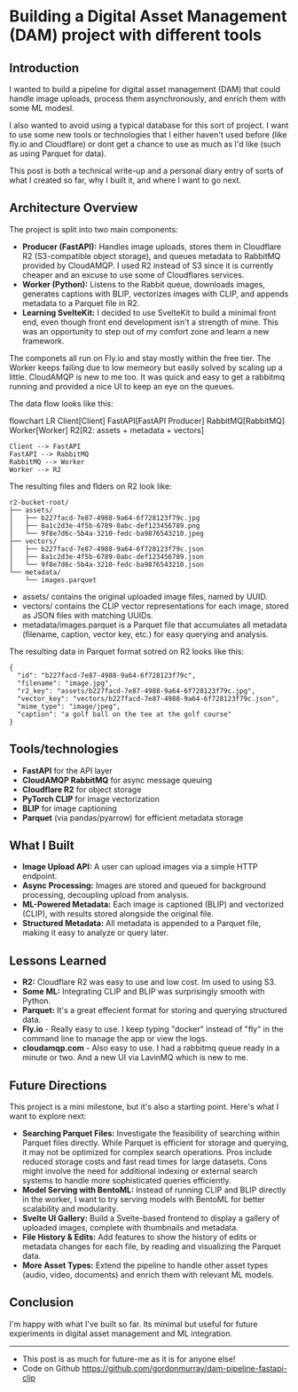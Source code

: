 # Building a Digital Asset Management (DAM) project with different tools

## Introduction

I wanted to build a pipeline for digital asset management (DAM) that could handle image uploads, process them asynchronously, and enrich them with some ML modesl.

I also wanted to avoid using a typical database for this sort of project. I want to use some new tools or technologies that I either haven't used before (like fly.io and Cloudflare) or dont get a chance to use as much as I'd like (such as using Parquet for data).

 This post is both a technical write-up and a personal diary entry of sorts of what I created so far, why I built it, and where I want to go next.

## Architecture Overview

The project is split into two main components:

- **Producer (FastAPI):** Handles image uploads, stores them in Cloudflare R2 (S3-compatible object storage), and queues metadata to RabbitMQ provided by CloudAMQP. I used R2 instead of S3 since it is currently cheaper and an excuse to use some of Cloudflares services.
- **Worker (Python):** Listens to the Rabbit queue, downloads images, generates captions with BLIP, vectorizes images with CLIP, and appends metadata to a Parquet file in R2.
- **Learning SvelteKit:** I decided to use SvelteKit to build a minimal front end, even though front end development isn't a strength of mine. This was an opportunity to step out of my comfort zone and learn a new framework.

The componets all run on Fly.io and stay mostly within the free tier. The Worker keeps failing due to low memeory but easily solved by scaling up a little. CloudAMQP is new to me too. It was quick and easy to get a rabbitmq running and provided a nice UI to keep an eye on the queues.

The data flow looks like this:

<div class="mermaid">
flowchart LR
    Client[Client]
    FastAPI[FastAPI Producer]
    RabbitMQ[RabbitMQ]
    Worker[Worker]
    R2[R2: assets + metadata + vectors]

    Client --> FastAPI
    FastAPI --> RabbitMQ
    RabbitMQ --> Worker
    Worker --> R2
</div>

The resulting files and flders on R2 look like:

```
r2-bucket-root/
├── assets/
│   ├── b227facd-7e87-4988-9a64-6f728123f79c.jpg
│   ├── 8a1c2d3e-4f5b-6789-0abc-def123456789.png
│   └── 9f8e7d6c-5b4a-3210-fedc-ba9876543210.jpeg
├── vectors/
│   ├── b227facd-7e87-4988-9a64-6f728123f79c.json
│   ├── 8a1c2d3e-4f5b-6789-0abc-def123456789.json
│   └── 9f8e7d6c-5b4a-3210-fedc-ba9876543210.json
└── metadata/
    └── images.parquet
```

* assets/ contains the original uploaded image files, named by UUID.
* vectors/ contains the CLIP vector representations for each image, stored as JSON files with matching UUIDs.
* metadata/images.parquet is a Parquet file that accumulates all metadata (filename, caption, vector key, etc.) for easy querying and analysis.

The resulting data in Parquet format sotred on R2 looks like this:

```
{
  "id": "b227facd-7e87-4988-9a64-6f728123f79c",
  "filename": "image.jpg",
  "r2_key": "assets/b227facd-7e87-4988-9a64-6f728123f79c.jpg",
  "vector_key": "vectors/b227facd-7e87-4988-9a64-6f728123f79c.json",
  "mime_type": "image/jpeg",
  "caption": "a golf ball on the tee at the golf course"
}
```

## Tools/technologies

- **FastAPI** for the API layer
- **CloudAMQP RabbitMQ** for async message queuing
- **Cloudflare R2** for object storage
- **PyTorch CLIP** for image vectorization
- **BLIP** for image captioning
- **Parquet** (via pandas/pyarrow) for efficient metadata storage

## What I Built

- **Image Upload API:** A user can upload images via a simple HTTP endpoint.
- **Async Processing:** Images are stored and queued for background processing, decoupling upload from analysis.
- **ML-Powered Metadata:** Each image is captioned (BLIP) and vectorized (CLIP), with results stored alongside the original file.
- **Structured Metadata:** All metadata is appended to a Parquet file, making it easy to analyze or query later.

## Lessons Learned

- **R2:** Cloudflare R2 was easy to use and low cost. Im used to using S3.
- **Some ML:** Integrating CLIP and BLIP was surprisingly smooth with Python.
- **Parquet:** It's a great effecient format for storing and querying structured data.
- **Fly.io** - Really easy to use. I keep typing "docker" instead of "fly" in the command line to manage the app or view the logs.
- **cloudamqp.com** - Also easy to use. I had a rabbitmq queue ready in a minute or two. And a new UI via LavinMQ which is new to me.

## Future Directions

This project is a mini milestone, but it's also a starting point. Here's what I want to explore next:

- **Searching Parquet Files:** Investigate the feasibility of searching within Parquet files directly. While Parquet is efficient for storage and querying, it may not be optimized for complex search operations. Pros include reduced storage costs and fast read times for large datasets. Cons might involve the need for additional indexing or external search systems to handle more sophisticated queries efficiently.
- **Model Serving with BentoML:** Instead of running CLIP and BLIP directly in the worker, I want to try serving models with BentoML for better scalability and modularity.
- **Svelte UI Gallery:** Build a Svelte-based frontend to display a gallery of uploaded images, complete with thumbnails and metadata.
- **File History & Edits:** Add features to show the history of edits or metadata changes for each file, by reading and visualizing the Parquet data.
- **More Asset Types:** Extend the pipeline to handle other asset types (audio, video, documents) and enrich them with relevant ML models.

## Conclusion

I'm happy with what I've built so far. Its minimal but useful for future experiments in digital asset management and ML integration.

---

* This post is as much for future-me as it is for anyone else!
* Code on Github https://github.com/gordonmurray/dam-pipeline-fastapi-clip